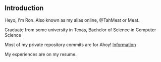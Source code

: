 ## Introduction
Heyo, I'm Ron. Also known as my alias online, @TahMeat or Meat.

Graduate from some university in Texas, Bachelor of Science in Computer Science 

Most of my private repository commits are for Ahoy! [Information](https://meatsmotel.com/projects/ahoy)

My experiences are on my resume.
